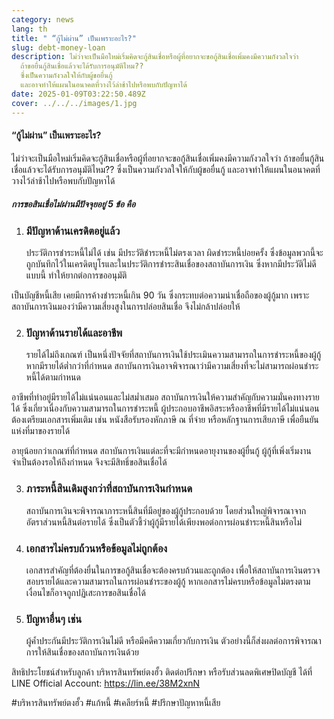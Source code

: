```yaml
---
category: news
lang: th
title: " “กู้ไม่ผ่าน” เป็นเพราะอะไร?"
slug: debt-money-loan
description: ไม่ว่าจะเป็นมือใหม่เริ่มคิดจะกู้สินเชื่อหรือผู้ที่อยากจะขอกู้สินเชื่อเพิ่มคงมีความกังวลใจว่า
  ถ้าขอยื่นกู้สินเชื่อแล้วจะได้รับการอนุมัติไหม??
  ซึ่งเป็นความกังวลใจให้กับผู้ขอยื่นกู้
  และอาจทำให้แผนในอนาคตที่วางไว้ล่าช้าไปหรือพบกับปัญหาได้
date: 2025-01-09T03:22:50.489Z
cover: ../../../images/1.jpg
---
```

#### “กู้ไม่ผ่าน” เป็นเพราะอะไร?

ไม่ว่าจะเป็นมือใหม่เริ่มคิดจะกู้สินเชื่อหรือผู้ที่อยากจะขอกู้สินเชื่อเพิ่มคงมีความกังวลใจว่า ถ้าขอยื่นกู้สินเชื่อแล้วจะได้รับการอนุมัติไหม?? ซึ่งเป็นความกังวลใจให้กับผู้ขอยื่นกู้ และอาจทำให้แผนในอนาคตที่วางไว้ล่าช้าไปหรือพบกับปัญหาได้

##### การขอสินเชื่อไม่ผ่านมีปัจจุยอยู่ 5 ข้อ คือ

1. ### มีปัญหาด้านเครดิตอยู่แล้ว
   ประวัติการชำระหนี้ไม่ได้ เช่น มีประวัติชำระหนี้ไม่ตรงเวลา ผิดชำระหนี้บ่อยครั้ง ซึ่งข้อมูลพวกนี้จะถูกบันทึกไว้ในเครดิตบูโรและในประวัติการชำระสินเชื่อของสถาบันการเงิน ซึ่งหากมีประวัติไม่ดีแบบนี้ ทำให้ยากต่อการขออนุมัติ

เป็นบัญชีหนี้เสีย เคยมีการค้างชำระหนี้เกิน 90 วัน ซึ่งกระทบต่อความน่าเชื่อถือของผู้กู้มาก เพราะสถาบันการเงินมองว่ามีความเสี่ยงสูงในการปล่อยสินเชื่อ จึงไม่กล้าปล่อยให้

2. ### ปัญหาด้านรายได้และอาชีพ
   รายได้ไม่ถึงเกณฑ์ เป็นหนึ่งปัจจัยที่สถาบันการเงินใช้ประเมินความสามารถในการชำระหนี้ของผู้กู้ หากมีรายได้ต่ำกว่าที่กำหนด สถาบันการเงินอาจพิจารณาว่ามีความเสี่ยงที่จะไม่สามารถผ่อนชำระหนี้ได้ตามกำหนด

อาชีพที่ทำอยู่มีรายได้ไม่แน่นอนและไม่สม่ำเสมอ สถาบันการเงินให้ความสำคัญกับความมั่นคงทางรายได้ ซึ่งเกี่ยวเนื่องกับความสามารถในการชำระหนี้ ผู้ประกอบอาชีพอิสระหรืออาชีพที่มีรายได้ไม่แน่นอน ต้องเตรียมเอกสารเพิ่มเติม เช่น หนังสือรับรองหักภาษี ณ ที่จ่าย หรือหลักฐานการเสียภาษี เพื่อยืนยันแห่งที่มาของรายได้

อายุน้อยกว่าเกณฑ์ที่กำหนด สถาบันการเงินแต่ละที่จะมีกำหนดอายุงานของผู้ยื่นกู้ ผู้กู้ที่เพิ่งเริ่มงานจำเป็นต้องรอให้ถึงกำหนด จึงจะมีสิทธิ์ขอสินเชื่อได้

3. ### ภาระหนี้สินเดิมสูงกว่าที่สถาบันการเงินกำหนด
   สถาบันการเงินจะพิจารณาภาระหนี้สินที่มีอยู่ของผู้กู้ประกอบด้วย โดยส่วนใหญ่พิจารณาจากอัตราส่วนหนี้สินต่อรายได้ ซึ่งเป็นตัวชี้ว่าผู้กู้มีรายได้เพียงพอต่อการผ่อนชำระหนี้สินหรือไม่
4. ### เอกสารไม่ครบถ้วนหรือข้อมูลไม่ถูกต้อง
   เอกสารสำคัญที่ต้องยื่นในการขอกู้สินเชื่อจะต้องครบถ้วนและถูกต้อง เพื่อให้สถาบันการเงินตรวจสอบรายได้และความสามารถในการผ่อนชำระของผู้กู้ หากเอกสารไม่ครบหรือข้อมูลไม่ตรงตามเงื่อนไขก็อาจถูกปฏิเสะการขอสินเชื่อได้
5. ### ปัญหาอื่นๆ เช่น
   ผู้ค้ำประกันมีประวัติการเงินไม่ดี หรือมีคดีความเกี่ยวกับการเงิน ตัวอย่างนี้ก็ส่งผลต่อการพิจารณาการให้สินเชื่อของสถาบันการเงินด้วย

สิทธิประโยชน์สำหรับลูกค้า บริหารสินทรัพย์ตงฮั้ว ติดต่อปรึกษา หรือรับส่วนลดพิเศษปิดบัญชี ได้ที่ LINE Official Account: <https://lin.ee/38M2xnN>

\#บริหารสินทรัพย์ตงฮั้ว #แก้หนี้ #เคลียร์หนี้ #ปรึกษาปัญหาหนี้เสีย